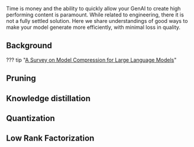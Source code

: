 Time is money and the ability to quickly allow your GenAI to create high performing content is paramount. While related to engineering, there it is not a fully settled solution. Here we share understandings of good ways to make your model generate more efficiently, with minimal loss in quality. 

## Background

??? tip "[A Survey on Model Compression for Large Language Models](https://arxiv.org/pdf/2308.07633.pdf)"

## Pruning

## Knowledge distillation

## Quantization

## Low Rank Factorization 


